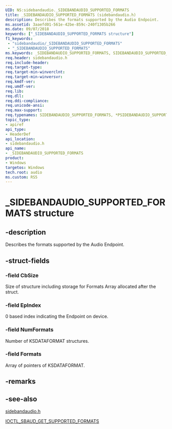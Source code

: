 ```yaml
---
UID: NS:sidebandaudio._SIDEBANDAUDIO_SUPPORTED_FORMATS
title: _SIDEBANDAUDIO_SUPPORTED_FORMATS (sidebandaudio.h)
description: Describes the formats supported by the Audio Endpoint.
ms.assetid: 3aaefd01-561e-42be-859c-240f1305b266
ms.date: 09/07/2018
keywords: ["_SIDEBANDAUDIO_SUPPORTED_FORMATS structure"]
f1_keywords:
 - "sidebandaudio/_SIDEBANDAUDIO_SUPPORTED_FORMATS"
 - "_SIDEBANDAUDIO_SUPPORTED_FORMATS"
ms.keywords: _SIDEBANDAUDIO_SUPPORTED_FORMATS, SIDEBANDAUDIO_SUPPORTED_FORMATS, *PSIDEBANDAUDIO_SUPPORTED_FORMATS, 
req.header: sidebandaudio.h
req.include-header:
req.target-type:
req.target-min-winverclnt:
req.target-min-winversvr:
req.kmdf-ver:
req.umdf-ver:
req.lib:
req.dll:
req.ddi-compliance:
req.unicode-ansi:
req.max-support:
req.typenames: SIDEBANDAUDIO_SUPPORTED_FORMATS, *PSIDEBANDAUDIO_SUPPORTED_FORMATS
topic_type: 
- apiref
api_type: 
- HeaderDef
api_location: 
- sidebandaudio.h
api_name: 
- _SIDEBANDAUDIO_SUPPORTED_FORMATS
product:
- Windows
targetos: Windows
tech.root: audio
ms.custom: RS5
---
```


# _SIDEBANDAUDIO_SUPPORTED_FORMATS structure

## -description
Describes the formats supported by the Audio Endpoint.

## -struct-fields

### -field CbSize
Size of structure including storage for Formats Array allocated after the struct.
 
### -field EpIndex
 0 based index indicating the Endpoint on device.
 
### -field NumFormats
Number of KSDATAFORMAT structures.
 
### -field Formats
Array of pointers of KSDATAFORMAT.

## -remarks

## -see-also
[sidebandaudio.h](index.md)

[IOCTL_SBAUD_GET_SUPPORTED_FORMATS](https://docs.microsoft.com/windows-hardware/drivers/ddi/sidebandaudio/ni-sidebandaudio-ioctl_sbaud_get_supported_formats)
